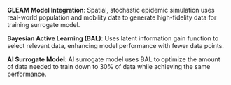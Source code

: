 **GLEAM Model Integration**:
Spatial, stochastic epidemic simulation uses real-world population and mobility data to generate high-fidelity data for training surrogate model.

**Bayesian Active Learning (BAL)**:
Uses latent information gain function to select relevant data, enhancing model performance with fewer data points.

**AI Surrogate Model**:
AI surrogate model uses BAL to optimize the amount of data needed to train down to 30% of data while achieving the same performance.
